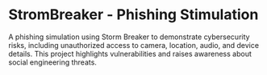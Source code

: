 # StromBreaker - Phishing Stimulation
A phishing simulation using Storm Breaker to demonstrate cybersecurity risks, including unauthorized access to camera, location, audio, and device details. This project highlights vulnerabilities and raises awareness about social engineering threats.
